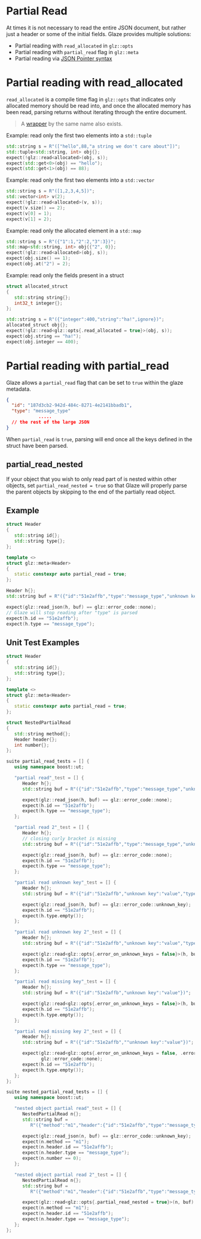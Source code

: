 # Partial Read

At times it is not necessary to read the entire JSON document, but rather just a header or some of the initial fields. Glaze provides multiple solutions:

- Partial reading with `read_allocated` in `glz::opts`
- Partial reading with `partial_read` flag in `glz::meta`
- Partial reading via [JSON Pointer syntax](./json-pointer-syntax.md)

# Partial reading with read_allocated

`read_allocated` is a compile time flag in `glz::opts` that indicates only allocated memory should be read into, and once the allocated memory has been read, parsing returns without iterating through the entire document.

> A [wrapper](./wrappers.md) by the same name also exists.

Example: read only the first two elements into a `std::tuple`

```c++
std::string s = R"(["hello",88,"a string we don't care about"])";
std::tuple<std::string, int> obj{};
expect(!glz::read<allocated>(obj, s));
expect(std::get<0>(obj) == "hello");
expect(std::get<1>(obj) == 88);
```

Example: read only the first two elements into a `std::vector`

```c++
std::string s = R"([1,2,3,4,5])";
std::vector<int> v(2);
expect(!glz::read<allocated>(v, s));
expect(v.size() == 2);
expect(v[0] = 1);
expect(v[1] = 2);
```

Example: read only the allocated element in a `std::map`

```c++
std::string s = R"({"1":1,"2":2,"3":3})";
std::map<std::string, int> obj{{"2", 0}};
expect(!glz::read<allocated>(obj, s));
expect(obj.size() == 1);
expect(obj.at("2") = 2);
```

Example: read only the fields present in a struct

```c++
struct allocated_struct
{
   std::string string{};
   int32_t integer{};
};
```

```c++
std::string s = R"({"integer":400,"string":"ha!",ignore})";
allocated_struct obj{};
expect(!glz::read<glz::opts{.read_allocated = true}>(obj, s));
expect(obj.string == "ha!");
expect(obj.integer == 400);
```

# Partial reading with partial_read

Glaze allows a `partial_read` flag that can be set to `true` within the glaze metadata.

```json
{
  "id": "187d3cb2-942d-484c-8271-4e2141bbadb1",
  "type": "message_type"
            .....
  // the rest of the large JSON
}
```

When `partial_read` is `true`, parsing will end once all the keys defined in the struct have been parsed.

## partial_read_nested

If your object that you wish to only read part of is nested within other objects, set `partial_read_nested = true` so that Glaze will properly parse the parent objects by skipping to the end of the partially read object.

## Example

```c++
struct Header
{
   std::string id{};
   std::string type{};
};

template <>
struct glz::meta<Header>
{
   static constexpr auto partial_read = true;
};
```

```c++
Header h{};
std::string buf = R"({"id":"51e2affb","type":"message_type","unknown key":"value"})";

expect(glz::read_json(h, buf) == glz::error_code::none);
// Glaze will stop reading after "type" is parsed
expect(h.id == "51e2affb");
expect(h.type == "message_type");
```

## Unit Test Examples

```c++
struct Header
{
   std::string id{};
   std::string type{};
};

template <>
struct glz::meta<Header>
{
   static constexpr auto partial_read = true;
};

struct NestedPartialRead
{
   std::string method{};
   Header header{};
   int number{};
};

suite partial_read_tests = [] {
   using namespace boost::ut;

   "partial read"_test = [] {
      Header h{};
      std::string buf = R"({"id":"51e2affb","type":"message_type","unknown key":"value"})";

      expect(glz::read_json(h, buf) == glz::error_code::none);
      expect(h.id == "51e2affb");
      expect(h.type == "message_type");
   };

   "partial read 2"_test = [] {
      Header h{};
      // closing curly bracket is missing
      std::string buf = R"({"id":"51e2affb","type":"message_type","unknown key":"value"})";

      expect(glz::read_json(h, buf) == glz::error_code::none);
      expect(h.id == "51e2affb");
      expect(h.type == "message_type");
   };

   "partial read unknown key"_test = [] {
      Header h{};
      std::string buf = R"({"id":"51e2affb","unknown key":"value","type":"message_type"})";

      expect(glz::read_json(h, buf) == glz::error_code::unknown_key);
      expect(h.id == "51e2affb");
      expect(h.type.empty());
   };

   "partial read unknown key 2"_test = [] {
      Header h{};
      std::string buf = R"({"id":"51e2affb","unknown key":"value","type":"message_type"})";

      expect(glz::read<glz::opts{.error_on_unknown_keys = false}>(h, buf) == glz::error_code::none);
      expect(h.id == "51e2affb");
      expect(h.type == "message_type");
   };

   "partial read missing key"_test = [] {
      Header h{};
      std::string buf = R"({"id":"51e2affb","unknown key":"value"})";

      expect(glz::read<glz::opts{.error_on_unknown_keys = false}>(h, buf) != glz::error_code::missing_key);
      expect(h.id == "51e2affb");
      expect(h.type.empty());
   };

   "partial read missing key 2"_test = [] {
      Header h{};
      std::string buf = R"({"id":"51e2affb",""unknown key":"value"})";

      expect(glz::read<glz::opts{.error_on_unknown_keys = false, .error_on_missing_keys = false}>(h, buf) !=
             glz::error_code::none);
      expect(h.id == "51e2affb");
      expect(h.type.empty());
   };
};

suite nested_partial_read_tests = [] {
   using namespace boost::ut;

   "nested object partial read"_test = [] {
      NestedPartialRead n{};
      std::string buf =
         R"({"method":"m1","header":{"id":"51e2affb","type":"message_type","unknown key":"value"},"number":51})";

      expect(glz::read_json(n, buf) == glz::error_code::unknown_key);
      expect(n.method == "m1");
      expect(n.header.id == "51e2affb");
      expect(n.header.type == "message_type");
      expect(n.number == 0);
   };

   "nested object partial read 2"_test = [] {
      NestedPartialRead n{};
      std::string buf =
         R"({"method":"m1","header":{"id":"51e2affb","type":"message_type","unknown key":"value"},"number":51})";

      expect(glz::read<glz::opts{.partial_read_nested = true}>(n, buf) == glz::error_code::none);
      expect(n.method == "m1");
      expect(n.header.id == "51e2affb");
      expect(n.header.type == "message_type");
   };
};
```

